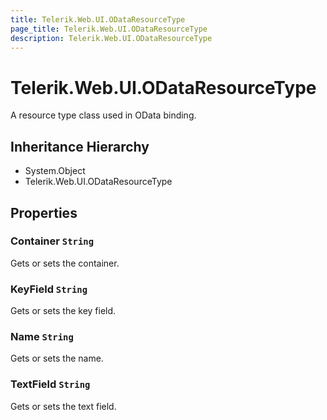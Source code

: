 ```yaml
---
title: Telerik.Web.UI.ODataResourceType
page_title: Telerik.Web.UI.ODataResourceType
description: Telerik.Web.UI.ODataResourceType
---
```


# Telerik.Web.UI.ODataResourceType

A resource type class used in OData binding.

## Inheritance Hierarchy

* System.Object
* Telerik.Web.UI.ODataResourceType

## Properties

###  Container `String`

Gets or sets the container.

###  KeyField `String`

Gets or sets the key field.

###  Name `String`

Gets or sets the name.

###  TextField `String`

Gets or sets the text field.

